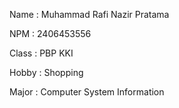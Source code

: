 Name : Muhammad Rafi Nazir Pratama

NPM : 2406453556

Class : PBP KKI

Hobby : Shopping

Major : Computer System Information